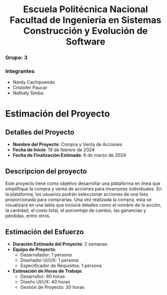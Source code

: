 <h1 align="center">
    Escuela Politécnica Nacional<br>
    Facultad de Ingeniería en Sistemas<br>
    Construcción y Evolución de Software<br>
</h1>

### Grupo: 3

### Integrantes

- Nardy Cachipuendo
- Cristofer Paucar
- Nathaly Simba
  
# Estimación del Proyecto

## Detalles del Proyecto

- **Nombre del Proyecto**: Compra y Venta de Acciones
- **Fecha de Inicio**: 19 de febrero de 2024
- **Fecha de Finalización Estimada**: 6 de marzo de 2024

## Descripcion del proyecto

Este proyecto tiene como objetivo desarrollar una plataforma en línea que simplifique la compra y venta de acciones para inversores individuales. En la plataforma, los usuarios podrán seleccionar acciones de una lista proporcionada para comprarlas. Una vez realizada la compra, esta se visualizará en una tabla que incluirá detalles como el nombre de la acción, la cantidad, el costo total, el porcentaje de cambio, las ganancias y pérdidas, entre otros.

## Estimación del Esfuerzo

- **Duración Estimada del Proyecto**: 2 semanas
- **Equipo de Proyecto**:
  - Desarrollador: 1 persona
  - Diseñador UI/UX: 1 persona
  - Especificador de Requisitos: 1 persona
- **Estimación de Horas de Trabajo**:
  - Desarrollor: 60 horas
  - Diseño UI/UX: 40 horas
  - Gestión de Proyecto: 30 horas

